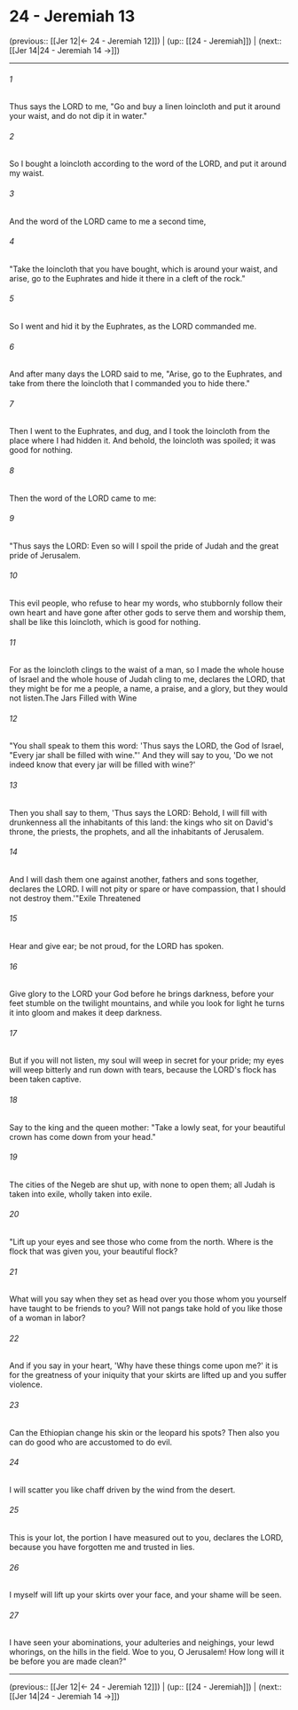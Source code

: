 # 24 - Jeremiah 13

(previous:: [[Jer 12|← 24 - Jeremiah 12]]) | (up:: [[24 - Jeremiah]]) | (next:: [[Jer 14|24 - Jeremiah 14 →]])

***


###### 1 
Thus says the LORD to me, "Go and buy a linen loincloth and put it around your waist, and do not dip it in water." 

###### 2 
So I bought a loincloth according to the word of the LORD, and put it around my waist. 

###### 3 
And the word of the LORD came to me a second time, 

###### 4 
"Take the loincloth that you have bought, which is around your waist, and arise, go to the Euphrates and hide it there in a cleft of the rock." 

###### 5 
So I went and hid it by the Euphrates, as the LORD commanded me. 

###### 6 
And after many days the LORD said to me, "Arise, go to the Euphrates, and take from there the loincloth that I commanded you to hide there." 

###### 7 
Then I went to the Euphrates, and dug, and I took the loincloth from the place where I had hidden it. And behold, the loincloth was spoiled; it was good for nothing. 

###### 8 
Then the word of the LORD came to me: 

###### 9 
"Thus says the LORD: Even so will I spoil the pride of Judah and the great pride of Jerusalem. 

###### 10 
This evil people, who refuse to hear my words, who stubbornly follow their own heart and have gone after other gods to serve them and worship them, shall be like this loincloth, which is good for nothing. 

###### 11 
For as the loincloth clings to the waist of a man, so I made the whole house of Israel and the whole house of Judah cling to me, declares the LORD, that they might be for me a people, a name, a praise, and a glory, but they would not listen.The Jars Filled with Wine 

###### 12 
"You shall speak to them this word: 'Thus says the LORD, the God of Israel, "Every jar shall be filled with wine."' And they will say to you, 'Do we not indeed know that every jar will be filled with wine?' 

###### 13 
Then you shall say to them, 'Thus says the LORD: Behold, I will fill with drunkenness all the inhabitants of this land: the kings who sit on David's throne, the priests, the prophets, and all the inhabitants of Jerusalem. 

###### 14 
And I will dash them one against another, fathers and sons together, declares the LORD. I will not pity or spare or have compassion, that I should not destroy them.'"Exile Threatened 

###### 15 
Hear and give ear; be not proud, for the LORD has spoken. 

###### 16 
Give glory to the LORD your God before he brings darkness, before your feet stumble on the twilight mountains, and while you look for light he turns it into gloom and makes it deep darkness. 

###### 17 
But if you will not listen, my soul will weep in secret for your pride; my eyes will weep bitterly and run down with tears, because the LORD's flock has been taken captive. 

###### 18 
Say to the king and the queen mother: "Take a lowly seat, for your beautiful crown has come down from your head." 

###### 19 
The cities of the Negeb are shut up, with none to open them; all Judah is taken into exile, wholly taken into exile. 

###### 20 
"Lift up your eyes and see those who come from the north. Where is the flock that was given you, your beautiful flock? 

###### 21 
What will you say when they set as head over you those whom you yourself have taught to be friends to you? Will not pangs take hold of you like those of a woman in labor? 

###### 22 
And if you say in your heart, 'Why have these things come upon me?' it is for the greatness of your iniquity that your skirts are lifted up and you suffer violence. 

###### 23 
Can the Ethiopian change his skin or the leopard his spots? Then also you can do good who are accustomed to do evil. 

###### 24 
I will scatter you like chaff driven by the wind from the desert. 

###### 25 
This is your lot, the portion I have measured out to you, declares the LORD, because you have forgotten me and trusted in lies. 

###### 26 
I myself will lift up your skirts over your face, and your shame will be seen. 

###### 27 
I have seen your abominations, your adulteries and neighings, your lewd whorings, on the hills in the field. Woe to you, O Jerusalem! How long will it be before you are made clean?"

***

(previous:: [[Jer 12|← 24 - Jeremiah 12]]) | (up:: [[24 - Jeremiah]]) | (next:: [[Jer 14|24 - Jeremiah 14 →]])
